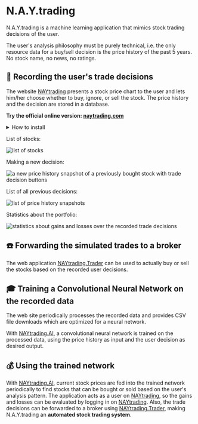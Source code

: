 # N.A.Y.trading #
N.A.Y.trading is a machine learning application that mimics stock trading decisions of the user. 

The user's analysis philosophy must be purely technical, i.e. the only resource data for a buy/sell decision is the price history of the past 5 years. No stock name, no news, no ratings.

## :pencil: Recording the user's trade decisions ##
The website [NAYtrading](NAYtrading) presents a stock price chart to the user and lets him/her choose whether to buy, ignore, or sell the stock. The price history and the decision are stored in a database. 

**Try the official online version: [naytrading.com](http://naytrading.com)**

<details>
<summary>How to install</summary>

NAYtrading needs a custom stock data provider implementation. This repository includes an example plugin in [NAYtrading.Plugin](NAYtrading.Plugin) that can be used to quick start the development of such a provider.

```sh
# install tools
root@host:~$ apt-get install sudo
root@host:~$ apt-get install curl
root@host:~$ apt-get install git

# install nodejs
root@host:~$ curl -sL https://deb.nodesource.com/setup_8.x | bash
root@host:~$ apt-get install -y nodejs
root@host:~$ apt-get install -y build-essential
root@host:~$ npm i -g sequelize-cli
root@host:~$ npm i -g node-autostart

# install mysql
root@host:~$ apt-get install mysql-server
root@host:~$ mysql_secure_installation
root@host:~$ mysql -u root -p
[press enter on password prompt]
MariaDB [(none)]> create database naytrading;
MariaDB [(none)]> create user 'naytrading'@'localhost' identified by 'naytrading';
MariaDB [(none)]> grant all on naytrading.* to 'naytrading' identified by 'naytrading';
[Ctrl+C]

# install python 3.x
root@host:~$ apt-get install python3
root@host:~$ apt-get install python3-pip
root@host:~$ pip3 install --upgrade pip
root@host:~$ pip3 install argparse
root@host:~$ pip3 install datetime
root@host:~$ pip3 install noise
root@host:~$ pip3 install numpy

# redirect port 80 to 5000 and 443 to 5001 (or setup a reverse proxy)
root@host:~$ apt-get install iptables-persistent
root@host:~$ iptables -t nat -I PREROUTING -p tcp --dport 80 -j REDIRECT --to-port 5000
root@host:~$ iptables -t nat -I PREROUTING -p tcp --dport 443 -j REDIRECT --to-port 5001
root@host:~$ iptables-save > /etc/iptables/rules.v4

# create user
root@host:~$ adduser naytrading
[enter secure password]
[leave details empty]
root@host:~$ su naytrading
naytrading@host:/root$ cd ~

# setup naytrading
naytrading@host:~$ git clone https://github.com/chrwoizi/naytrading.git
naytrading@host:~$ cd naytrading
naytrading@host:~/naytrading$ cd NAYtrading
naytrading@host:~/naytrading/NAYtrading$ npm install
naytrading@host:~/naytrading/NAYtrading$ npm run build
naytrading@host:~/naytrading/NAYtrading$ cd app/config
naytrading@host:~/naytrading/NAYtrading/app/config$ cp config.mandatory.json config.json
naytrading@host:~/naytrading/NAYtrading/app/config$ cp database.mandatory.json database.json
naytrading@host:~/naytrading/NAYtrading/app/config$ vi config.json
[set production.admin_user to your email address]
[set production.proxy if you access the web through a proxy]
[set production.python to your python executable, e.g. python3]
[set the instruments_providers and rates_providers to your custom implementation, e.g. "instruments_providers":{"e": "../../../NAYtrading.Plugin/providers/example/example_instruments_provider"}]
:wq
naytrading@host:~/naytrading/NAYtrading/app/config$ cd ../..
naytrading@host:~/naytrading/NAYtrading$ chmod +x dbmigrate.sh
naytrading@host:~/naytrading/NAYtrading$ chmod +x production.sh
naytrading@host:~/naytrading/NAYtrading$ chmod +x upgrade_production.sh
naytrading@host:~/naytrading/NAYtrading$ ./dbmigrate.sh

# run naytrading
naytrading@host:~/naytrading/NAYtrading$ autostart enable -n "naytrading" -p "/home/naytrading/naytrading/NAYtrading" -c "./production.sh"
naytrading@host:~/naytrading/NAYtrading$ ./production.sh &

# back to root
naytrading@host:~/naytrading/NAYtrading$ exit

# optional: activate HTTPS using letsencrypt.org

# if using Debian 8 (otherwise follow the instructions on https://certbot.eff.org)
root@host:~$ echo deb http://ftp.debian.org/debian jessie-backports main>/etc/apt/sources.list.d/jessie-backports.list
root@host:~$ apt-get update
root@host:~$ apt-get install certbot -t jessie-backports

# register with letsencrypt
root@host:~$ su naytrading
naytrading@host:~/naytrading/NAYtrading$ certbot certonly --config-dir=./letsencrypt/config --logs-dir=./letsencrypt/logs --work-dir=./letsencrypt/work-dir
[select the webroot method]
[enter your email address]
[read and agree to the terms of service]
[enter your domain name]
[select enter a new webroot]
[enter the web root /home/naytrading/naytrading/NAYtrading/static]

# link the certificate
naytrading@host:~/naytrading/NAYtrading$ ln -s ../letsencrypt/config/live/[YOUR DOMAIN]/privkey.pem ./keys/privkey.pem
naytrading@host:~/naytrading/NAYtrading$ ln -s ../letsencrypt/config/live/[YOUR DOMAIN]/cert.pem ./keys/cert.pem
naytrading@host:~/naytrading/NAYtrading$ ln -s ../letsencrypt/config/live/[YOUR DOMAIN]/chain.pem ./keys/chain.pem

# enable https
naytrading@host:~/naytrading/NAYtrading$ vi app/config/config.json
[add a new line] "https_enabled": true
:wq
naytrading@host:~/naytrading/NAYtrading$ killall production.sh
naytrading@host:~/naytrading/NAYtrading$ killall node
naytrading@host:~/naytrading/NAYtrading$ ./production.sh &
```
</details><p></p>

List of stocks:

![list of stocks](NAYtrading/docs/NAYtrading.instruments.png "list of stocks")

Making a new decision:

![a new price history snapshot of a previously bought stock with trade decision buttons](NAYtrading/docs/NAYtrading.snapshot.png "a new price history snapshot of a previously bought stock with trade decision buttons")

List of all previous decisions:

![list of price history snapshots](NAYtrading/docs/NAYtrading.snapshots.png "list of decisions") 

Statistics about the portfolio:

![statistics about gains and losses over the recorded trade decisions](NAYtrading/docs/NAYtrading.stats.png "statistics about gains and losses over the recorded trade decisions")

## :telephone: Forwarding the simulated trades to a broker ##

The web application [NAYtrading.Trader](https://github.com/chrwoizi/naytrading-trader) can be used to actually buy or sell the stocks based on the recorded user decisions.

## :mortar_board: Training a Convolutional Neural Network on the recorded data ##

The web site periodically processes the recorded data and provides CSV file downloads which are optimized for a neural network.

With [NAYtrading.AI](https://github.com/chrwoizi/naytrading-ai), a convolutional neural network is trained on the processed data, using the price history as input and the user decision as desired output. 

## :moneybag: Using the trained network ##

With [NAYtrading.AI](https://github.com/chrwoizi/naytrading-ai), current stock prices are fed into the trained network periodically to find stocks that can be bought or sold based on the user's analysis pattern. The application acts as a user on [NAYtrading](NAYtrading), so the gains and losses can be evaluated by logging in on [NAYtrading](NAYtrading). Also, the trade decisions can be forwarded to a broker using [NAYtrading.Trader](https://github.com/chrwoizi/naytrading-trader), making N.A.Y.trading an **automated stock trading system**. 

